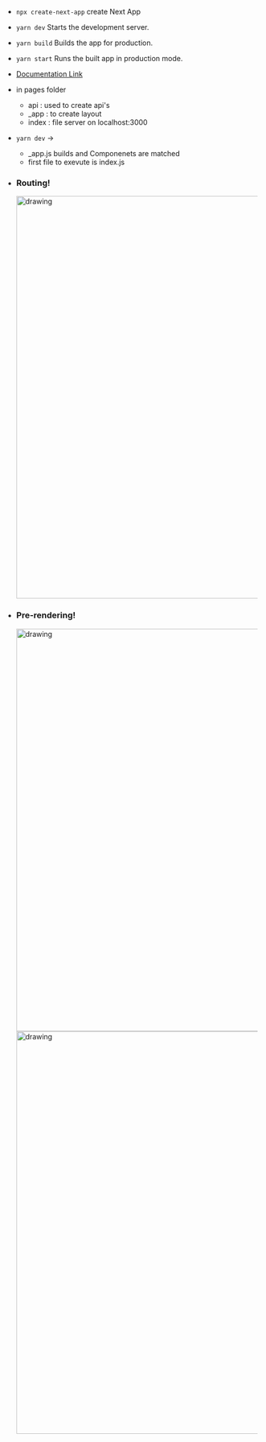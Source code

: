 - ```npx create-next-app```
  create Next App

- ```yarn dev```
  Starts the development server.

- ```yarn build```
  Builds the app for production.

- ```yarn start```
  Runs the built app in production mode.

- [Documentation Link](https://nextjs.org/docs)

- in pages folder

  - api : used to create api's
  - \_app : to create layout
  - index : file server on localhost:3000

- ```yarn dev``` ->
  - \_app.js builds and Componenets are matched
  - first file to exevute is index.js

- ### Routing!

  <img src="https://user-images.githubusercontent.com/52382282/167026647-7f6996d8-97c2-4619-99c1-a125b27fd5d7.JPG" alt="drawing" width="800"/>

- ### Pre-rendering!

  <img src="https://user-images.githubusercontent.com/52382282/167026666-01f8cfe9-8212-41f5-8a43-4368583131f2.JPG" alt="drawing" width="800"/>  
  <img src="https://user-images.githubusercontent.com/52382282/167115162-279107ec-d0ab-4c22-a4cb-3bb9e0162578.png" alt="drawing" width="800"/>
